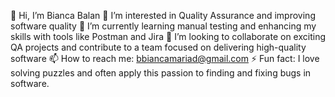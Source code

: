 👋 Hi, I’m Bianca Balan
👀 I’m interested in Quality Assurance and improving software quality
🌱 I’m currently learning manual testing and enhancing my skills with tools like Postman and Jira
💞️ I’m looking to collaborate on exciting QA projects and contribute to a team focused on delivering high-quality software
📫 How to reach me: bbiancamariad@gmail.com
⚡ Fun fact: I love solving puzzles and often apply this passion to finding and fixing bugs in software.

<!---
BiancaBalan94/BiancaBalan94 is a ✨ special ✨ repository because its `README.md` (this file) appears on your GitHub profile.
You can click the Preview link to take a look at your changes.
--->
